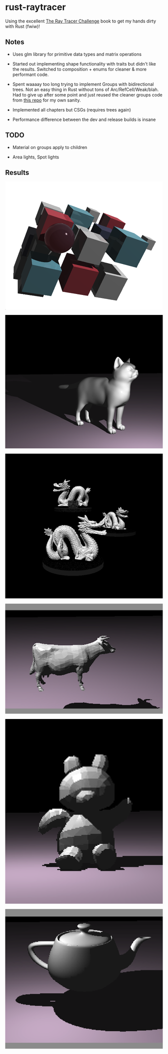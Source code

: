 # rust-raytracer

Using the excellent [The Ray Tracer Challenge](http://www.raytracerchallenge.com) book to get my hands dirty with Rust (fwiw)!

## Notes

- Uses glm library for primitive data types and matrix operations

- Started out implementing shape functionality with traits but didn't like the results.  Switched to composition + enums
for cleaner &amp; more performant code.

- Spent waaaay too long trying to implement Groups with bidirectional trees.  Not an easy thing in Rust without tons of Arc/RefCell/Weak/blah.
Had to give up after some point and just reused the cleaner groups code from [this repo](https://github.com/ahamez/ray-trace) for my own sanity.

- Implemented all chapters but CSGs (requires trees again)

- Performance difference between the dev and release builds is insane

## TODO

- Material on groups apply to children

- Area lights, Spot lights

## Results

![Cover](/demos/cover.png?raw=true "Cover")

![Cat](/demos/cat.png?raw=true "Cat")

![Dragons](/demos/dragons.png "Dragons")

![Cow](/demos/cow.png?raw=true "Cow")

![Teddy Bear](/demos/teddy.png?raw=true "Teddy")

![Teapot](/demos/teapot.png?raw=true "Teapot")

